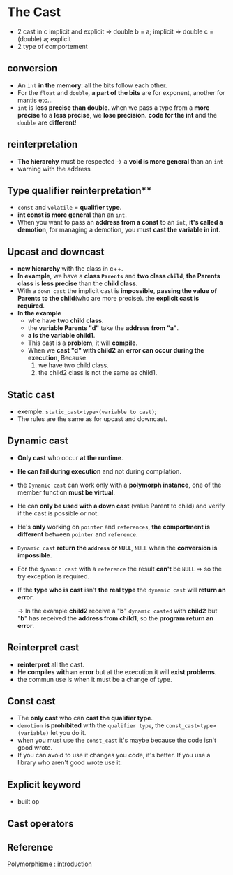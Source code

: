# The Cast 
- 2 cast in c implicit and explicit
=> double b = a; implicit
=> double c = (double) a; explicit
- 2 type of comportement

## conversion
* An `int` **in the memory**: all the bits follow each other.
* For the `float` and `double`, **a part of the bits** are for exponent, another for mantis etc...
* `int` is **less precise than double**. when we pass a type from a **more precise** to a **less precise**, we **lose precision**.
**code for the int** and the `double` are **different**!

## reinterpretation
* **The hierarchy** must be respected → a **void is more general** than an `int`
* warning with the address

## Type qualifier reinterpretation**
* `const` and `volatile` = **qualifier type**.
* **int const is more general** than an `int`.
* When you want to pass an **address from a const** to an `int`, **it's called a demotion**,
for managing a demotion, you must **cast the variable in int**.

## Upcast and downcast
* **new hierarchy** with the class in c++.
* **In example**, we have a **class `Parents`** and **two class `child`**, **the Parents class** is **less precise**
than the **child class**.
* With a `down cast` the implicit cast is **impossible**, **passing the value of Parents to the child**(who are more precise).
the **explicit cast is required**.
* **In the example** 
  * whe have **two child class**.
  * the **variable Parents "d"** take the **address from "a"**.
  * **a is the variable child1**. 
  * This cast is a **problem**, it will **compile**.
  * When we **cast "d" with child2** an **error can occur during the execution**, Because:
      1. we have two child class.
      2. the child2 class is not the same as child1.

## Static cast
* exemple: `static_cast<type>(variable to cast)`;
* The rules are the same as for upcast and downcast.

## Dynamic cast
* **Only cast** who occur **at the runtime**.
* **He can fail during execution** and not during compilation.
* the `Dynamic cast` can work only with a **polymorph instance**, one of the member function **must be virtual**.
* He can **only be used with a down cast** (value Parent to child) and verify if the cast is possible or not.
* He's **only** working on `pointer` and `references`, **the comportment is different** between `pointer` and `reference`.
* `Dynamic cast` **return the `address` or `NULL`**, `NULL` when the **conversion is impossible**.
* For the `dynamic cast` with a `reference` the result **can't** be `NULL` => so the try exception is required.
* If the **type who is cast** isn't **the real type** the `dynamic cast` will **return an error**. 

   → In the example **child2** receive a "**b**" `dynamic casted` with **child2** but "**b**" has received
   the **address from child1**, so the **program return an error**.
 
## Reinterpret cast
* **reinterpret** all the cast.
* He **compiles with an error** but at the execution it will **exist problems**.
* the commun use is when it must be a change of type.

## Const cast
* The **only cast** who can **cast the qualifier type**.
* `demotion` **is prohibited** with the `qualifier type`, the `const_cast<type>(variable)` let you do it.
* when you must use the `const_cast` it's maybe because the code isn't good wrote. 
* If you can avoid to use it changes you code, it's better. If you use a library who aren't good wrote use it.

## Explicit keyword
* built op 

## Cast operators
## Reference

[Polymorphisme : introduction](https://www.youtube.com/watch?v=vmBr7L7I3wo)